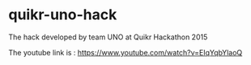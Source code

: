 # quikr-uno-hack
The hack developed by team UNO at Quikr Hackathon 2015

The youtube link is : https://www.youtube.com/watch?v=EIqYqbYlaoQ
